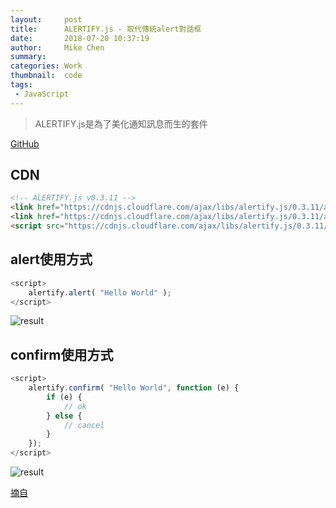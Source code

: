 ```yaml
---
layout:     post
title:      ALERTIFY.js - 取代傳統alert對話框
date:       2018-07-20 10:37:19
author:     Mike Chen
summary:    
categories: Work
thumbnail:  code
tags:
 - JavaScript
---
```


> ALERTIFY.js是為了美化通知訊息而生的套件

[GitHub](https://github.com/MohammadYounes/AlertifyJS)

## CDN

```html
<!-- ALERTIFY.js v0.3.11 -->
<link href="https://cdnjs.cloudflare.com/ajax/libs/alertify.js/0.3.11/alertify.core.min.css" rel="stylesheet" />
<link href="https://cdnjs.cloudflare.com/ajax/libs/alertify.js/0.3.11/alertify.default.min.css" rel="stylesheet" />
<script src="https://cdnjs.cloudflare.com/ajax/libs/alertify.js/0.3.11/alertify.min.js"></script>
```

## alert使用方式

```javascript
<script>
	alertify.alert( "Hello World" );
</script>
```

![result](http://6666design.com/pic/it2018/day4_1.gif)

## confirm使用方式

```javascript
<script>
	alertify.confirm( "Hello World", function (e) {
		if (e) {
			// ok
		} else {
			// cancel
		}
	});
</script>
```

![result](http://6666design.com/pic/it2018/day4_2.gif)

[摘自](https://ithelp.ithome.com.tw/articles/10193044)
